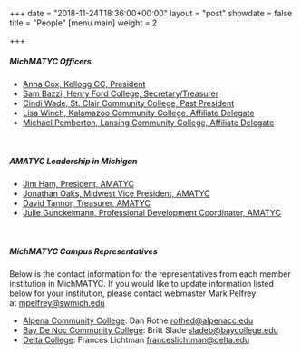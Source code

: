 +++
date = "2018-11-24T18:36:00+00:00"
layout = "post"
showdate = false
title = "People"
[menu.main]
weight = 2

+++
##### MichMATYC Officers

* [Anna Cox, Kellogg CC, President](mailto:coxa@kellogg.edu)
* [Sam Bazzi, Henry Ford College, Secretary/Treasurer](mailto:sbazzi@hfcc.edu)
* [Cindi Wade, St. Clair Community College, Past President](mailto:cwade@sc4.edu)
* [Lisa Winch, Kalamazoo Community College, Affiliate Delegate](mailto:lwinch@kvcc.edu)
* [Michael Pemberton, Lansing Community College, Affiliate Delegate](mailto:pembertm@lcc.edu)

<br/>

##### AMATYC Leadership in Michigan

* [Jim Ham, President, AMATYC](mailto:jaham1729@gmail.com)
* [Jonathan Oaks, Midwest Vice President, AMATYC](mailto:oaksj@macomb.edu)
* [David Tannor, Treasurer, AMATYC](mailto:davetannor@gmail.com)
* [Julie Gunckelmann, Professional Development Coordinator, AMATYC](mailto:jagunkel@oaklandcc.edu)

<br/>

##### MichMATYC Campus Representatives

Below is the contact information for the representatives from each member institution in MichMATYC. If you would like to update information listed below for your institution, please contact webmaster Mark Pelfrey at [mpelfrey@swmich.edu](mailto:mpelfrey@swmich.edu)

* [Alpena Community College](http://www.alpenacc.edu/): Dan Rothe [rothed@alpenacc.edu](mailto:rothed@alpenacc.edu)
* [Bay De Noc Community College](http://www.baycollege.edu/): Britt Slade  [sladeb@baycollege.edu](mailto:sladeb@baycollege.edu)
* [Delta College](http://www.delta.edu/): Frances Lichtman  [franceslichtman@delta.edu](mailto:franceslichtman@delta.edu)